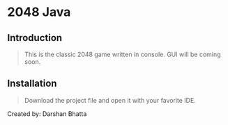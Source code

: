 # 2048 Java

## Introduction

> This is the classic 2048 game written in console. GUI will be coming soon.




## Installation

> Download the project file and open it with your favorite IDE. 

Created by: Darshan Bhatta
